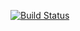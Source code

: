 [![Build Status](https://travis-ci.org/alexvanacker/communist_scrap.svg?branch=master)](https://travis-ci.org/alexvanacker/communist_scrap)